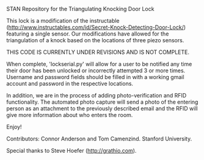 STAN Repository for the Triangulating Knocking Door Lock

This lock is a modification of the instructable (http://www.instructables.com/id/Secret-Knock-Detecting-Door-Lock/)
featuring a single sensor. Our modifications have allowed for the triangulation of a knock
based on the locations of three piezo sensors.

THIS CODE IS CURRENTLY UNDER REVISIONS AND IS NOT COMPLETE.

When complete, 'lockserial.py' will allow for a user to be notified any time
their door has been unlocked or incorrectly attempted 3 or more times. Username and password
fields should be filled in with a working gmail account and password in the respective
locations.

In addition, we are in the process of adding photo-verification and RFID functionality. The automated photo capture will
send a photo of the entering person as an attachment to the previously described email and the RFID will give more 
information about who enters the room.

Enjoy!

Contributors: Connor Anderson and Tom Camenzind. Stanford University.

Special thanks to Steve Hoefer (http://grathio.com).

